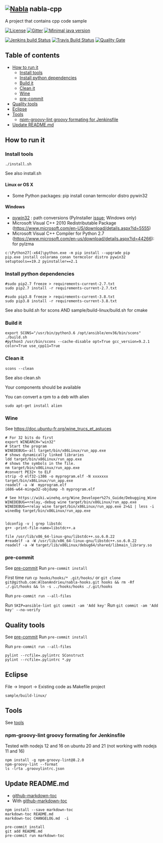 ## [![Nabla](http://albandrieu.com/nabla/index/assets/nabla/nabla-4.png)](https://github.com/AlbanAndrieu)  nabla-cpp

A project that contains cpp code sample

[![License](http://img.shields.io/:license-apache-blue.svg?style=flat-square)](http://www.apache.org/licenses/LICENSE-2.0.html)
[![Gitter](https://badges.gitter.im/nabla-cpp/Lobby.svg)](https://gitter.im/nabla-cpp/Lobby?utm_source=badge&utm_medium=badge&utm_campaign=pr-badge)
[![Minimal java version](https://img.shields.io/badge/java-1.8-yellow.svg)](https://img.shields.io/badge/java-1.8-yellow.svg)

[![Jenkins build Status](http://albandrieu.com:8686/job/nabla-cpp-interview-microsoft-cmake/badge/icon)](http://albandrieu.com:8686/jenkins/job/nabla-cpp-interview-microsoft-cmake/)
[![Travis Build Status](https://travis-ci.org/AlbanAndrieu/nabla-cpp.svg?branch=master)](https://travis-ci.org/AlbanAndrieu/nabla-cpp)
[![Quality Gate](https://sonarcloud.io/api/project_badges/measure?project=MICROSOFT%3Amaster&metric=alert_status)](https://sonarcloud.io/dashboard/index/MICROSOFT%3Amaster)

## Table of contents

<!-- toc -->

- [How to run it](#how-to-run-it)
  * [Install tools](#install-tools)
  * [Install python dependencies](#install-python-dependencies)
  * [Build it](#build-it)
  * [Clean it](#clean-it)
  * [Wine](#wine)
  * [pre-commit](#pre-commit)
- [Quality tools](#quality-tools)
- [Eclipse](#eclipse)
- [Tools](#tools)
  * [npm-groovy-lint groovy formating for Jenkinsfile](#npm-groovy-lint-groovy-formating-for-jenkinsfile)
- [Update README.md](#update-readmemd)

<!-- tocstop -->

## How to run it

### Install tools

```
./install.sh
```

See also install.sh

#### Linux or OS X

- Some Python packages: pip install conan termcolor distro pywin32

#### Windows

- [pywin32](http://sourceforge.net/projects/pywin32/) : path conversions (PyInstaller [issue](https://github.com/pyinstaller/pyinstaller/issues/1282); Windows only)
- Microsoft Visual C++ 2010 Redistributable Package (https://www.microsoft.com/en-US/download/details.aspx?id=5555)
- Microsoft Visual C++ Compiler for Python 2.7 (https://www.microsoft.com/en-us/download/details.aspx?id=44266): for pylzma

```
c:\Python27[-x64]\python.exe -m pip install --upgrade pip
pip.exe install colorama conan termcolor distro pywin32 setuptools==19.2 pyinstaller==2.1
```


### Install python dependencies

```
#sudo pip2.7 freeze > requirements-current-2.7.txt
sudo pip2.7 install -r requirements-current-2.7.txt

#sudo pip3.8 freeze > requirements-current-3.8.txt
sudo pip3.8 install -r requirements-current-3.8.txt
```

See also build.sh for scons AND sample/build-linux/build.sh for cmake

### Build it

```
export SCONS="/usr/bin/python3.6 /opt/ansible/env36/bin/scons"
./build.sh
#python3 /usr/bin/scons --cache-disable opt=True gcc_version=9.2.1 color=True use_cpp11=True
```

### Clean it

```
scons --clean
```

See also clean.sh

Your components should be available

You can convert a rpm to a deb with alien
```
sudo apt-get install alien
```

### Wine

See https://doc.ubuntu-fr.org/wine_trucs_et_astuces


```
# For 32 bits do first
export WINEARCH="win32"
# Start the program
WINEDEBUG=-all target/bin/x86Linux/run_app.exe
# shows dynamically linked libraries
ldd target/bin/x86Linux/run_app.exe
# shows the symbols in the file.
nm target/bin/x86Linux/run_app.exe
#convert PE32+ to ELF
strip -O elf32-i386 -o myprogram.elf -N xxxxxxx target/bin/x86Linux/run_app.exe
readelf -a -W  myprogram.elf
i686-w64-mingw32-objdump -h myprogram.elf

# See https://wiki.winehq.org/Wine_Developer%27s_Guide/Debugging_Wine
WINEDEBUG=+relay,-debug wine target/bin/x86Linux/run_app.exe
WINEDEBUG=+relay wine target/bin/x86Linux/run_app.exe 2>&1 | less -i
winedbg target/bin/x86Linux/run_app.exe

```


```

ldconfig -v | grep libstdc
g++ -print-file-name=libstdc++.a

file /usr/lib/x86_64-linux-gnu/libstdc++.so.6.0.22
#readelf -a -W /usr/lib/x86_64-linux-gnu/libstdc++.so.6.0.22
readelf -a -W target/lib/x86Linux/debug64/shared/libmain_library.so
```

### pre-commit

See [pre-commit](http://pre-commit.com/)
Run `pre-commit install`

First time run `cp hooks/hooks/* .git/hooks/`
or `git clone git@github.com:AlbanAndrieu/nabla-hooks.git hooks && rm -Rf ./.git/hooks && ln -s ../hooks/hooks ./.git/hooks`

Run `pre-commit run --all-files`

Run `SKIP=ansible-lint git commit -am 'Add key'`
Run `git commit -am 'Add key' --no-verify`

## Quality tools

See [pre-commit](http://pre-commit.com/)
Run `pre-commit install`

Run `pre-commit run --all-files`

```
pylint --rcfile=.pylintrc SConstruct
pylint --rcfile=.pylintrc *.py
```

## Eclipse

File -> Import -> Existing code as Makefile project
```
sample/build-linux/
```

## Tools

See [tools](https://linuxfr.org/users/oliver_h/journaux/moi-expert-c-j-abandonne-le-cxx)

### npm-groovy-lint groovy formating for Jenkinsfile

Tested with nodejs 12 and 16 on ubuntu 20 and 21 (not working with nodejs 11 and 16)

```
npm install -g npm-groovy-lint@8.2.0
npm-groovy-lint --format
ls -lrta .groovylintrc.json
```

## Update README.md


  * [github-markdown-toc](https://github.com/jonschlinkert/markdown-toc)
  * With [github-markdown-toc](https://github.com/Lucas-C/pre-commit-hooks-nodejs)

```
npm install --save markdown-toc
markdown-toc README.md
markdown-toc CHANGELOG.md  -i
```

```
pre-commit install
git add README.md
pre-commit run markdown-toc
```
